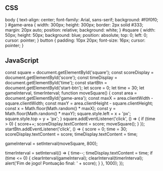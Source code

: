 ## CSS
body {
  text-align: center;
  font-family: Arial, sans-serif;
  background: #f0f0f0;
}
#game-area {
  width: 300px;
  height: 300px;
  border: 2px solid #333;
  margin: 20px auto;
  position: relative;
  background: white;
}
#square {
  width: 50px;
  height: 50px;
  background: blue;
  position: absolute;
  top: 0;
  left: 0;
  cursor: pointer;
}
button {
  padding: 10px 20px;
  font-size: 16px;
  cursor: pointer;
}

## JavaScript
const square = document.getElementById('square');
const scoreDisplay = document.getElementById('score');
const timeDisplay = document.getElementById('time');
const startBtn = document.getElementById('start-btn');
let score = 0;
let time = 30;
let gameInterval, timerInterval;
function moveSquare() {
  const area = document.getElementById('game-area');
  const maxX = area.clientWidth - square.clientWidth;
  const maxY = area.clientHeight - square.clientHeight;
  const x = Math.floor(Math.random() * maxX);
  const y = Math.floor(Math.random() * maxY);
  square.style.left = x + 'px';
  square.style.top = y + 'px';
}
square.addEventListener('click', () => {
  if (time > 0) {
    score++;
    scoreDisplay.textContent = score;
    moveSquare();
  }
});
startBtn.addEventListener('click', () => {
  score = 0;
  time = 30;
  scoreDisplay.textContent = score;
  timeDisplay.textContent = time;

  gameInterval = setInterval(moveSquare, 800);

  timerInterval = setInterval(() => {
    time--;
    timeDisplay.textContent = time;
    if (time <= 0) {
      clearInterval(gameInterval);
      clearInterval(timerInterval);
      alert('Fim de jogo! Pontuação final: ' + score);
    }
  }, 1000);
});


